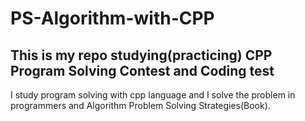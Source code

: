 # PS-Algorithm-with-CPP
## This is my repo studying(practicing) CPP Program Solving Contest and Coding test

I study program solving with cpp language and I solve the problem in programmers and Algorithm Problem Solving Strategies(Book).
